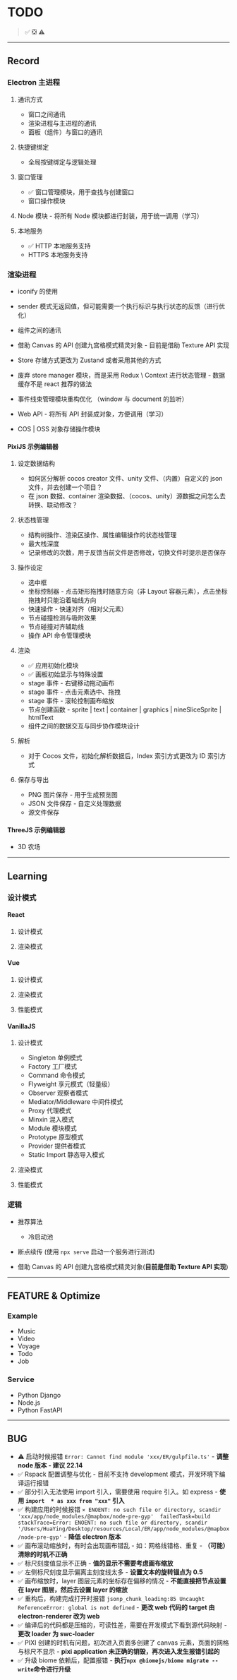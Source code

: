 # TODO

> ✅  ❎  ⚠️

---

## Record

### Electron 主进程

1. 通讯方式

    - 窗口之间通讯
    - 渲染进程与主进程的通讯
    - 面板（组件）与窗口的通讯

2. 快捷键绑定

    - 全局按键绑定与逻辑处理

3. 窗口管理

    - ✅ 窗口管理模块，用于查找与创建窗口
    - 窗口操作模块

4. Node 模块 - 将所有 Node 模块都进行封装，用于统一调用（学习）

5. 本地服务

    - ✅ HTTP 本地服务支持
    - HTTPS 本地服务支持

### 渲染进程

- iconify 的使用

- sender 模式无返回值，但可能需要一个执行标识与执行状态的反馈（进行优化）

- 组件之间的通讯

- 借助 Canvas 的 API 创建九宫格模式精灵对象 - 目前是借助 Texture API 实现

- Store 存储方式更改为 Zustand 或者采用其他的方式

- 废弃 store manager 模块，而是采用 Redux \ Context 进行状态管理 - 数据缓存不是 react 推荐的做法

- 事件线束管理模块重构优化 （window 与 document 的监听）

- Web API - 将所有 API 封装成对象，方便调用（学习）

- COS | OSS 对象存储操作模块

#### PixiJS 示例编辑器

1. 设定数据结构

    - 如何区分解析 cocos creator 文件、unity 文件、（内置）自定义的 json 文件，并去创建一个项目？
    - 在 json 数据、container 渲染数据、（cocos、unity）源数据之间怎么去转换、联动修改？

2. 状态栈管理

    - 结构树操作、渲染区操作、属性编辑操作的状态栈管理
    - 最大栈深度
    - 记录修改的次数，用于反馈当前文件是否修改，切换文件时提示是否保存

3. 操作设定

    - 选中框
    - 坐标控制器 - 点击矩形拖拽时随意方向（非 Layout 容器元素），点击坐标拖拽时只能沿着轴线方向
    - 快速操作 - 快速对齐（相对父元素）
    - 节点碰撞检测与吸附效果
    - 节点碰撞对齐辅助线
    - 操作 API 命令管理模块

4. 渲染

    - ✅ 应用初始化模块
    - ✅ 画板初始显示与特殊设置
    - stage 事件 - 右键移动拖动画布
    - stage 事件 - 点击元素选中、拖拽
    - stage 事件 - 滚轮控制画布缩放
    - 节点创建函数 - sprite | text | container | graphics | nineSliceSprite | htmlText
    - 组件之间的数据交互与同步协作模块设计

5. 解析

    - 对于 Cocos 文件，初始化解析数据后，Index 索引方式更改为 ID 索引方式

6. 保存与导出

    - PNG 图片保存 - 用于生成预览图
    - JSON 文件保存 - 自定义处理数据
    - 源文件保存

#### ThreeJS 示例编辑器

- 3D 农场

---

## Learning

### 设计模式

#### React

1. 设计模式

2. 渲染模式

#### Vue

1. 设计模式

2. 渲染模式

3. 性能模式

#### VanillaJS

1. 设计模式

    - Singleton 单例模式
    - Factory 工厂模式
    - Command 命令模式
    - Flyweight 享元模式（轻量级）
    - Observer 观察者模式
    - Mediator/Middleware 中间件模式
    - Proxy 代理模式
    - Minxin 混入模式
    - Module 模块模式
    - Prototype 原型模式
    - Provider 提供者模式
    - Static Import 静态导入模式

2. 渲染模式

3. 性能模式

### 逻辑

- 推荐算法
  - 冷启动池

- 断点续传 (使用 `npx serve` 启动一个服务进行测试)

- 借助 Canvas 的 API 创建九宫格模式精灵对象(**目前是借助 Texture API 实现**)

---

## FEATURE & Optimize

### Example

- Music
- Video
- Voyage
- Todo
- Job

### Service

- Python Django
- Node.js
- Python FastAPI

---

## BUG

- ⚠️ 启动时候报错 `Error: Cannot find module 'xxx/ER/gulpfile.ts'` - **调整 node 版本 - 建议 22.14**
- ✅ Rspack 配置调整与优化 - 目前不支持 development 模式，开发环境下编译运行报错
- ✅ 部分引入无法使用 import 引入，需要使用 require 引入。如 express - **使用 `import  * as xxx from "xxx"` 引入**
- ✅ 构建应用的时候报错 `⨯ ENOENT: no such file or directory, scandir 'xxx/app/node_modules/@mapbox/node-pre-gyp'  failedTask=build stackTrace=Error: ENOENT: no such file or directory, scandir '/Users/HuaYing/Desktop/resources/Local/ER/app/node_modules/@mapbox/node-pre-gyp'`  - **降低 electron 版本**
- ✅ 画布滚动缩放时，有时会出现画布错乱 - 如：网格线错格、重复 - **（可能）清除的时机不正确**
- ✅ 标尺刻度值显示不正确 - **值的显示不需要考虑画布缩放**
- ✅ 左侧标尺刻度显示偏离主刻度线太多 - **设置文本的旋转锚点为 0.5**
- ✅ 画布缩放时，layer 图层元素的坐标存在偏移的情况 - **不能直接把节点设置在 layer 图层，然后去设置 layer 的缩放**
- ✅ 重构后，构建完成打开时报错 `jsonp_chunk_loading:85 Uncaught ReferenceError: global is not defined` - **更改 web 代码的 target 由 electron-renderer 改为 web**
- ✅ 编译后的代码都是压缩的，可读性差，需要在开发模式下看到源代码映射 - **更改 loader 为 swc-loader**
- ✅ PIXI 创建的时机有问题，初次进入页面多创建了 canvas 元素，页面的网格与标尺不显示 - **pixi application 未正确的销毁，再次进入发生报错引起的**
- ✅ 升级 biome 依赖后，配置报错 - **执行`npx @biomejs/biome migrate --write`命令进行升级**
